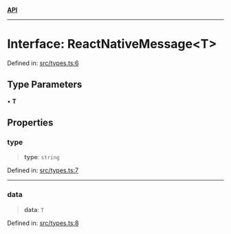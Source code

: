 [**API**](../../API.md)

***

# Interface: ReactNativeMessage\<T\>

Defined in: [src/types.ts:6](https://github.com/inokawa/react-native-react-bridge/blob/a54748fc9a4bfd9c93c7e9a7c5213de725bd9170/src/types.ts#L6)

## Type Parameters

• **T**

## Properties

### type

> **type**: `string`

Defined in: [src/types.ts:7](https://github.com/inokawa/react-native-react-bridge/blob/a54748fc9a4bfd9c93c7e9a7c5213de725bd9170/src/types.ts#L7)

***

### data

> **data**: `T`

Defined in: [src/types.ts:8](https://github.com/inokawa/react-native-react-bridge/blob/a54748fc9a4bfd9c93c7e9a7c5213de725bd9170/src/types.ts#L8)
